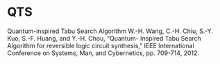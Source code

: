 # QTS
Quantum-inspired Tabu Search Algorithm
W.-H. Wang, C.-H. Chiu, S.-Y. Kuo, S.-F. Huang, and Y.-H. Chou, “Quantum-
Inspired Tabu Search Algorithm for reversible logic circuit synthesis,” IEEE International
Conference on Systems, Man, and Cybernetics, pp. 709-714, 2012.
